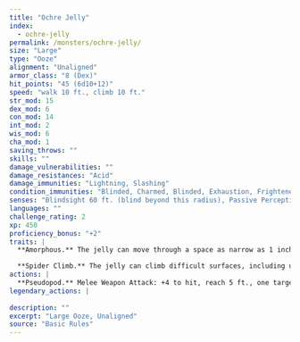 ```yaml
---
title: "Ochre Jelly"
index:
  - ochre-jelly
permalink: /monsters/ochre-jelly/
size: "Large"
type: "Ooze"
alignment: "Unaligned"
armor_class: "8 (Dex)"
hit_points: "45 (6d10+12)"
speed: "walk 10 ft., climb 10 ft."
str_mod: 15
dex_mod: 6
con_mod: 14
int_mod: 2
wis_mod: 6
cha_mod: 1
saving_throws: ""
skills: ""
damage_vulnerabilities: ""
damage_resistances: "Acid"
damage_immunities: "Lightning, Slashing"
condition_immunities: "Blinded, Charmed, Blinded, Exhaustion, Frightened, Prone"
senses: "Blindsight 60 ft. (blind beyond this radius), Passive Perception 8"
languages: ""
challenge_rating: 2
xp: 450
proficiency_bonus: "+2"
traits: |
  **Amorphous.** The jelly can move through a space as narrow as 1 inch wide without squeezing.

  **Spider Climb.** The jelly can climb difficult surfaces, including upside down on ceilings, without needing to make an ability check.
actions: |
  **Pseudopod.** Melee Weapon Attack: +4 to hit, reach 5 ft., one target. Hit: 9 (2d6 + 2) bludgeoning damage plus 3 (1d6) acid damage.  
legendary_actions: |
  
description: ""
excerpt: "Large Ooze, Unaligned"
source: "Basic Rules"
---
```

